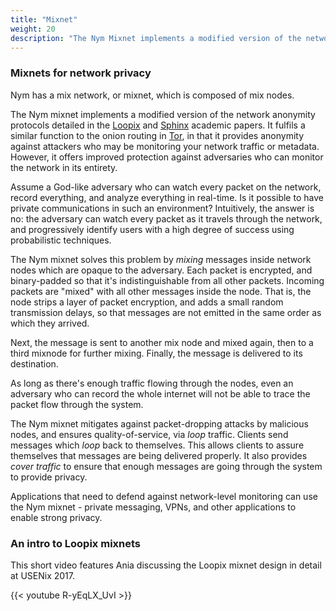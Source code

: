 ```yaml
---
title: "Mixnet"
weight: 20
description: "The Nym Mixnet implements a modified version of the network anonymity protocols detailed in the Loopix and Sphinx academic papers. It fulfils a similar function to the onion routing in Tor, in that it provides anonymity against attackers who may be monitoring your network traffic or metadata. However, it offers improved protection against adversaries who can monitor the network in its entirety."
---
```


### Mixnets for network privacy

Nym has a mix network, or mixnet, which is composed of mix nodes.

The Nym mixnet implements a modified version of the network anonymity protocols detailed in the [Loopix](https://arxiv.org/abs/1703.00536) and [Sphinx](http://www0.cs.ucl.ac.uk/staff/G.Danezis/papers/sphinx-eprint.pdf) academic papers. It fulfils a similar function to the onion routing in [Tor](https://www.torproject.org/), in that it provides anonymity against attackers who may be monitoring your network traffic or metadata. However, it offers improved protection against adversaries who can monitor the network in its entirety.

Assume a God-like adversary who can watch every packet on the network, record everything, and analyze everything in real-time. Is it possible to have private communications in such an environment? Intuitively, the answer is no: the adversary can watch every packet as it travels through the network, and progressively identify users with a high degree of success using probabilistic techniques.

The Nym mixnet solves this problem by *mixing* messages inside network nodes which are opaque to the adversary. Each packet is encrypted, and binary-padded so that it's indistinguishable from all other packets. Incoming packets are "mixed" with all other messages inside the node. That is, the node strips a layer of packet encryption, and adds a small random transmission delays, so that messages are not emitted in the same order as which they arrived.

Next, the message is sent to another mix node and mixed again, then to a third mixnode for further mixing. Finally, the message is delivered to its destination.

As long as there's enough traffic flowing through the nodes, even an adversary who can record the whole internet will not be able to trace the packet flow through the system.

The Nym mixnet mitigates against packet-dropping attacks by malicious nodes, and ensures quality-of-service, via *loop* traffic. Clients send messages which *loop* back to themselves. This allows clients to assure themselves that messages are being delivered properly. It also provides *cover traffic* to ensure that enough messages are going through the system to provide privacy.

Applications that need to defend against network-level monitoring can use the Nym mixnet - private messaging, VPNs, and other applications to enable strong privacy.

### An intro to Loopix mixnets

This short video features Ania discussing the Loopix mixnet design in detail at USENix 2017.

{{< youtube R-yEqLX_UvI >}}
